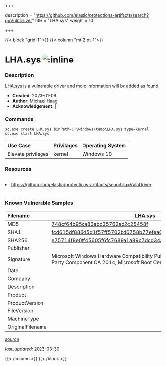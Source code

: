 +++

description = "https://github.com/elastic/protections-artifacts/search?q=VulnDriver"
title = "LHA.sys"
weight = 10

+++


{{< block "grid-1" >}}
{{< column "mt-2 pt-1">}}


# LHA.sys ![:inline](/images/twitter_verified.png) 


### Description

LHA.sys is a vulnerable driver and more information will be added as found.

- **Created**: 2023-01-09
- **Author**: Michael Haag
- **Acknowledgement**:  | [](https://twitter.com/)

### Commands

```
sc.exe create LHA.sys binPath=C:\windows\temp\LHA.sys type=kernel
sc.exe start LHA.sys
```

| Use Case | Privilages | Operating System | 
|:---- | ---- | ---- |
| Elevate privileges | kernel | Windows 10 |

### Resources
<br>
<li><a href=" https://github.com/elastic/protections-artifacts/search?q=VulnDriver"> https://github.com/elastic/protections-artifacts/search?q=VulnDriver</a></li>
<br>

### Known Vulnerable Samples

| Filename | LHA.sys |
|:---- | ---- | 
| MD5 | <a href="https://www.virustotal.com/gui/file/748cf64b95ca83abc35762ad2c25458f">748cf64b95ca83abc35762ad2c25458f</a> |
| SHA1 | <a href="https://www.virustotal.com/gui/file/fcd615df88645d1f57ff5702bd6758b77efea6d0">fcd615df88645d1f57ff5702bd6758b77efea6d0</a> |
| SHA256 | <a href="https://www.virustotal.com/gui/file/e75714f8e0ff45605f6fc7689a1a89c7dcd34aab66c6131c63fefaca584539cf">e75714f8e0ff45605f6fc7689a1a89c7dcd34aab66c6131c63fefaca584539cf</a> |
| Publisher |  |
| Signature | Microsoft Windows Hardware Compatibility Publisher, Microsoft Windows Third Party Component CA 2014, Microsoft Root Certificate Authority 2010   |
| Date |  |
| Company |  |
| Description |  |
| Product |  |
| ProductVersion |  |
| FileVersion |  |
| MachineType |  |
| OriginalFilename |  |



[*source*](https://github.com/magicsword-io/LOLDrivers/tree/main/yaml/lha.sys.yml)

*last_updated:* 2023-03-30








{{< /column >}}
{{< /block >}}
